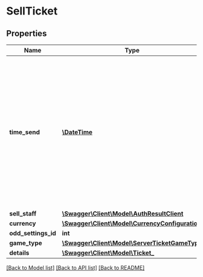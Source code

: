 # SellTicket

## Properties
Name | Type | Description | Notes
------------ | ------------- | ------------- | -------------
**time_send** | [**\DateTime**](\DateTime.md) | Timestamp (on client side) timestamp in RFC3339 / ISO_8601 format. Precission in milliseconds. for current ticket, used as transaction id, as no more than 2 tickets are allowed to be created on same timestamp. | [optional] 
**sell_staff** | [**\Swagger\Client\Model\AuthResultClient**](AuthResultClient.md) |  | [optional] 
**currency** | [**\Swagger\Client\Model\CurrencyConfiguration**](CurrencyConfiguration.md) |  | [optional] 
**odd_settings_id** | **int** |  | [optional] 
**game_type** | [**\Swagger\Client\Model\ServerTicketGameType**](ServerTicketGameType.md) |  | [optional] 
**details** | [**\Swagger\Client\Model\Ticket_**](Ticket_.md) |  | [optional] 

[[Back to Model list]](../README.md#documentation-for-models) [[Back to API list]](../README.md#documentation-for-api-endpoints) [[Back to README]](../README.md)


